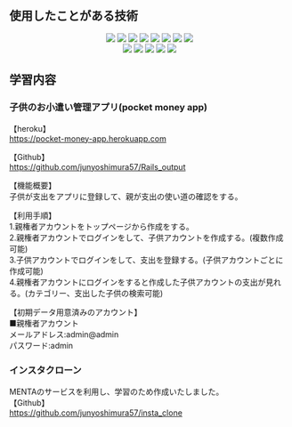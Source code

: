 ## 使用したことがある技術
<p align="center">
  <img src="https://img.shields.io/badge/-Ruby%20on%20Rails-333333?style=flat&logo=ruby-on-rails&logoColor=CC0000">
  <img src="https://img.shields.io/badge/-Ruby-333333?style=flat&logo=Ruby&logoColor=CC342D">
  <img src="https://img.shields.io/badge/-JavaScript-333333?style=flat&logo=javascript">
  <img src="https://img.shields.io/badge/-HTML-333333?style=flat&logo=HTML5">
  <img src="https://img.shields.io/badge/-CSS-333333?style=flat&logo=CSS3&logoColor=1572B6">
  <img src="https://img.shields.io/badge/-Bootstrap-333333?style=flat&logo=bootstrap&logoColor=563D7C">  
  <img src="https://img.shields.io/badge/-MySQL-333333?style=flat&logo=mysql">
  <img src="https://img.shields.io/badge/-Redis-333333?style=flat&logo=redis&logoColor=DC382D">
  <br>
  <img src="https://img.shields.io/badge/-Git-333333?style=flat&logo=git">
  <img src="https://img.shields.io/badge/-GitHub-333333?style=flat&logo=github">
  <img src="https://img.shields.io/badge/-Bitbucket-333333?style=flat&logo=bitbucket&logoColor=0052CC">
  <img src="https://img.shields.io/badge/-Visual%20Studio%20Code-333333?style=flat&logo=visual-studio-code&logoColor=007ACC">
  <img src="https://img.shields.io/badge/-Heroku-333333?style=flat&logo=Heroku&logoColor=430098">
</p>

## 学習内容

### 子供のお小遣い管理アプリ(pocket money app)

【heroku】  
https://pocket-money-app.herokuapp.com

【Github】  
https://github.com/junyoshimura57/Rails_output

【機能概要】  
子供が支出をアプリに登録して、親が支出の使い道の確認をする。

【利用手順】  
1.親権者アカウントをトップページから作成をする。  
2.親権者アカウントでログインをして、子供アカウントを作成する。(複数作成可能)  
3.子供アカウントでログインをして、支出を登録する。(子供アカウントごとに作成可能)  
4.親権者アカウントにログインをすると作成した子供アカウントの支出が見れる。(カテゴリー、支出した子供の検索可能)  

【初期データ用意済みのアカウント】  
■親権者アカウント  
メールアドレス:admin@admin  
パスワード:admin  

### インスタクローン  
MENTAのサービスを利用し、学習のため作成いたしました。  
【Github】    
https://github.com/junyoshimura57/insta_clone
